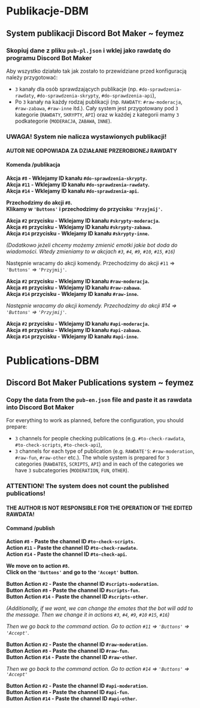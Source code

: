 # Publikacje-DBM 
## System publikacji Discord Bot Maker ~ feymez <br>

### Skopiuj dane z pliku `pub-pl.json` i wklej jako rawdatę do programu Discord Bot Maker <br>

Aby wszystko działało tak jak zostało to przewidziane przed konfiguracją należy przygotować:
  - `3` kanały dla osób sprawdzających publikacje (np. `#do-sprawdzenia-rawdaty`, `#do-sprawdzenia-skrypty`, `#do-sprawdzenia-api`),
  - Po `3` kanały na każdy rodzaj publikacji (np. `RAWDATY`: `#raw-moderacja`, `#raw-zabawa`, `#raw-inne` itd.).
Cały system jest przygotowany pod `3` kategorie (`RAWDATY`, `SKRYPTY`, `API`) oraz w każdej z kategorii mamy `3` podkategorie (`MODERACJA`, `ZABAWA`, `INNE`).

### UWAGA! System nie nalicza wystawionych publikacji!

#### AUTOR NIE ODPOWIADA ZA DZIAŁANIE PRZEROBIONEJ RAWDATY

#### Komenda /publikacja <br>

**Akcja `#8` - Wklejamy ID kanału `#do-sprawdzenia-skrypty`.** <br>
**Akcja `#11` - Wklejamy ID kanału `#do-sprawdzenia-rawdaty`.** <br>
**Akcja `#14` - Wklejamy ID kanału `#do-sprawdzenia-api`.** <br>
 
**Przechodzimy do akcji `#8`.** <br>
**Klikamy w `'Buttons'` i przechodzimy do przycisku `'Przyjmij'`.** <br>

**Akcja `#2` przycisku - Wklejamy ID kanału `#skrypty-moderacja`.** <br>
**Akcja `#8` przycisku - Wklejamy ID kanału `#skrypty-zabawa`.** <br>
**Akcja `#14` przycisku - Wklejamy ID kanału `#skrypty-inne`.** <br>

*(Dodatkowo jeżeli chcemy możemy zmienić emotki jakie bot doda do wiadomości. Wtedy zmieniamy to w akcjach `#3`, `#4`, `#9`, `#10`, `#15`, `#16`)* <br>

Następnie wracamy do akcji komendy. Przechodzimy do akcji `#11` => `'Buttons'` => `'Przyjmij'`. <br>

**Akcja `#2` przycisku - Wklejamy ID kanału `#raw-moderacja`.** <br>
**Akcja `#8` przycisku - Wklejamy ID kanału `#raw-zabawa`.** <br>
**Akcja `#14` przycisku - Wklejamy ID kanału `#raw-inne`.** <br>

*Następnie wracamy do akcji komendy. Przechodzimy do akcji #14 => `'Buttons'` => `'Przyjmij'`.* <br>

**Akcja `#2` przycisku - Wklejamy ID kanału `#api-moderacja`.** <br>
**Akcja `#8` przycisku - Wklejamy ID kanału `#api-zabawa`.** <br>
**Akcja `#14` przycisku - Wklejamy ID kanału `#api-inne`.** <br>

# Publications-DBM
## Discord Bot Maker Publications system ~ feymez <br>

### Copy the data from the `pub-en.json` file and paste it as rawdata into Discord Bot Maker <br>

For everything to work as planned, before the configuration, you should prepare:
  - `3` channels for people checking publications (e.g. `#to-check-rawdata`, `#to-check-scripts`, `#to-check-api`),
  - `3` channels for each type of publication (e.g. `RAWDATE'S`: `#raw-moderation`, `#raw-fun`, `#raw-other` etc.).
The whole system is prepared for `3` categories (`RAWDATES`, `SCRIPTS`, `API`) and in each of the categories we have `3` subcategories (`MODERATION`, `FUN`, `OTHER`).

### ATTENTION! The system does not count the published publications!


#### THE AUTHOR IS NOT RESPONSIBLE FOR THE OPERATION OF THE EDITED RAWDATA!

#### Command /publish <br>

**Action `#8` - Paste the channel ID `#to-check-scripts`.** <br>
**Action `#11` - Paste the channel ID `#to-check-rawdate`.** <br>
**Action `#14` - Paste the channel ID `#to-check-api`.** <br>

**We move on to action `#8`.** <br>
**Click on the `'Buttons'` and go to the `'Accept'` button.** <br>

**Button Action `#2` - Paste the channel ID `#scripts-moderation`.** <br>
**Button Action `#8` - Paste the channel ID `#scripts-fun`.** <br>
**Button Action `#14` - Paste the channel ID `#scripts-other`.** <br>

*(Additionally, if we want, we can change the emotes that the bot will add to the message. Then we change it in actions `#3`, `#4`, `#9`, `#10` `#15`, `#16`)* <br>

*Then we go back to the command action. Go to action `#11` => `'Buttons'` => `'Accept'`.* <br>

**Button Action `#2` - Paste the channel ID `#raw-moderation`.** <br>
**Button Action `#8` - Paste the channel ID `#raw-fun`.** <br>
**Button Action `#14` - Paste the channel ID `#raw-other`.** <br>

*Then we go back to the command action. Go to action `#14` => `'Buttons'` => `'Accept'`* <br>

**Button Action `#2` - Paste the channel ID `#api-moderation`.** <br>
**Button Action `#8` - Paste the channel ID `#api-fun`.** <br>
**Button Action `#14` - Paste the channel ID `#api-other`.** <br>
